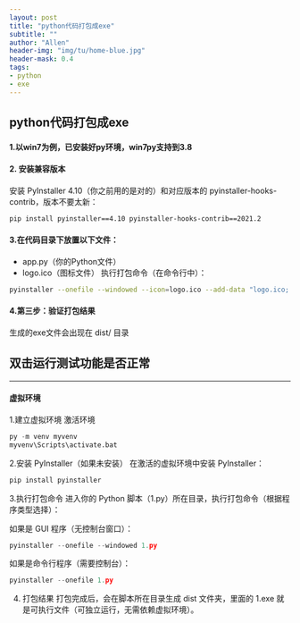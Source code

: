 ```yaml
---
layout: post
title: "python代码打包成exe"
subtitle: ""
author: "Allen"
header-img: "img/tu/home-blue.jpg"
header-mask: 0.4
tags:
- python
- exe
---
```

## python代码打包成exe

#### 1.以win7为例，已安装好py环境，win7py支持到3.8

#### 2. 安装兼容版本
安装 PyInstaller 4.10（你之前用的是对的）和对应版本的 pyinstaller-hooks-contrib，版本不要太新：
```bash
pip install pyinstaller==4.10 pyinstaller-hooks-contrib==2021.2
```
#### 3.在代码目录下放置以下文件：
- app.py（你的Python文件）
- logo.ico（图标文件）
执行打包命令（在命令行中）：

```bash
pyinstaller --onefile --windowed --icon=logo.ico --add-data "logo.ico;." app.py
```

#### 4.第三步：验证打包结果
生成的exe文件会出现在 dist/ 目录

双击运行测试功能是否正常
---
---

#### 虚拟环境

1.建立虚拟环境 激活环境

```py
py -m venv myvenv
myvenv\Scripts\activate.bat
```
2.安装 PyInstaller（如果未安装）
在激活的虚拟环境中安装 PyInstaller：
```py
pip install pyinstaller
```
3.执行打包命令
进入你的 Python 脚本（1.py）所在目录，执行打包命令（根据程序类型选择）：

如果是 GUI 程序（无控制台窗口）：
```py
pyinstaller --onefile --windowed 1.py
```
如果是命令行程序（需要控制台）：
```py
pyinstaller --onefile 1.py
```
4. 打包结果
打包完成后，会在脚本所在目录生成 dist 文件夹，里面的 1.exe 就是可执行文件（可独立运行，无需依赖虚拟环境）。






